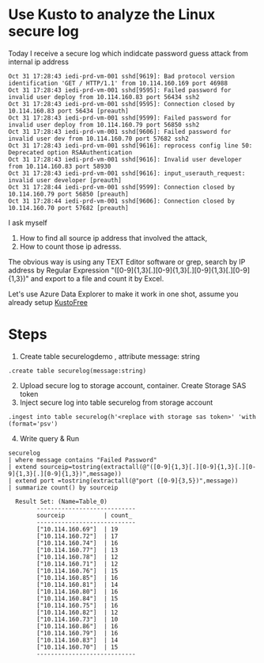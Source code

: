 # Use Kusto to analyze the Linux secure log 

Today I receive a secure log which indidcate password guess attack from internal ip address 

```
Oct 31 17:28:43 iedi-prd-vm-001 sshd[9619]: Bad protocol version identification 'GET / HTTP/1.1' from 10.114.160.169 port 46988
Oct 31 17:28:43 iedi-prd-vm-001 sshd[9595]: Failed password for invalid user deploy from 10.114.160.83 port 56434 ssh2
Oct 31 17:28:43 iedi-prd-vm-001 sshd[9595]: Connection closed by 10.114.160.83 port 56434 [preauth]
Oct 31 17:28:43 iedi-prd-vm-001 sshd[9599]: Failed password for invalid user deploy from 10.114.160.79 port 56850 ssh2
Oct 31 17:28:43 iedi-prd-vm-001 sshd[9606]: Failed password for invalid user dev from 10.114.160.70 port 57682 ssh2
Oct 31 17:28:43 iedi-prd-vm-001 sshd[9616]: reprocess config line 50: Deprecated option RSAAuthentication
Oct 31 17:28:43 iedi-prd-vm-001 sshd[9616]: Invalid user developer from 10.114.160.83 port 58930
Oct 31 17:28:43 iedi-prd-vm-001 sshd[9616]: input_userauth_request: invalid user developer [preauth]
Oct 31 17:28:44 iedi-prd-vm-001 sshd[9599]: Connection closed by 10.114.160.79 port 56850 [preauth]
Oct 31 17:28:44 iedi-prd-vm-001 sshd[9606]: Connection closed by 10.114.160.70 port 57682 [preauth]
```

I ask myself 
  1. How to find all source ip address that involved the attack, 
  2. How to count those ip adresss. 

The obvious way is using any TEXT Editor software or grep, search by IP address by Regular Expression "([0-9]{1,3}[.][0-9]{1,3}[.][0-9]{1,3}[.][0-9]{1,3})" and export to a file and count it by Excel.

Let's use Azure Data Explorer to make it work in one shot, assume you already setup [KustoFree](https://aka.ms/kustofree)

# Steps 
1. Create table securelogdemo , attribute message: string
  ```
  .create table securelog(message:string)
  ```
2. Upload secure log to storage account, container. Create Storage SAS token
3. Inject secure log into table securelog from storage account
  ```
  .ingest into table securelog(h'<replace with storage sas token>' 'with (format='psv')
  ```
4. Write query & Run
  ```
  securelog 
  | where message contains "Failed Password"
  | extend sourceip=tostring(extractall(@"([0-9]{1,3}[.][0-9]{1,3}[.][0-9]{1,3}[.][0-9]{1,3})",message))
  | extend port =tostring(extractall(@"port ([0-9]{3,5})",message))
  | summarize count() by sourceip

    Result Set: (Name=Table_0)
          ----------------------------
          sourceip           | count_
          ----------------------------
          ["10.114.160.69"]  | 19
          ["10.114.160.72"]  | 17
          ["10.114.160.74"]  | 16
          ["10.114.160.77"]  | 13
          ["10.114.160.78"]  | 12
          ["10.114.160.71"]  | 12
          ["10.114.160.76"]  | 15
          ["10.114.160.85"]  | 16
          ["10.114.160.81"]  | 14
          ["10.114.160.80"]  | 16
          ["10.114.160.84"]  | 15
          ["10.114.160.75"]  | 16
          ["10.114.160.82"]  | 12
          ["10.114.160.73"]  | 10
          ["10.114.160.86"]  | 16
          ["10.114.160.79"]  | 16
          ["10.114.160.83"]  | 14
          ["10.114.160.70"]  | 15
          ----------------------------
  ```




